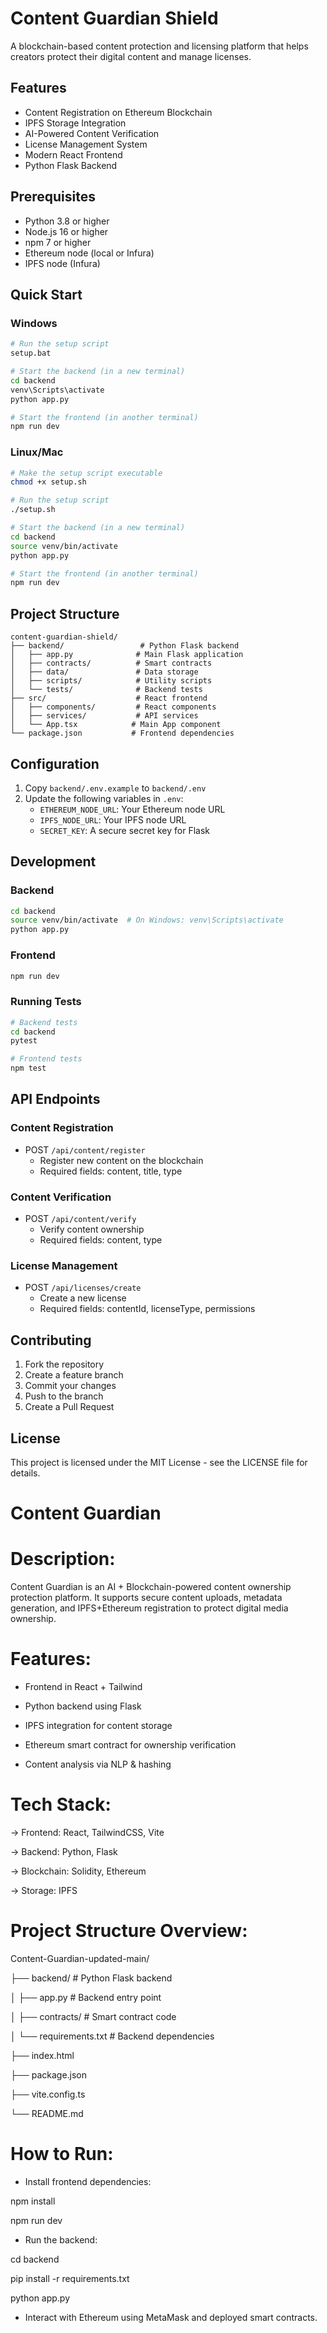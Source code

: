 # Content Guardian Shield

A blockchain-based content protection and licensing platform that helps creators protect their digital content and manage licenses.

## Features

- Content Registration on Ethereum Blockchain
- IPFS Storage Integration
- AI-Powered Content Verification
- License Management System
- Modern React Frontend
- Python Flask Backend

## Prerequisites

- Python 3.8 or higher
- Node.js 16 or higher
- npm 7 or higher
- Ethereum node (local or Infura)
- IPFS node (Infura)

## Quick Start

### Windows
```bash
# Run the setup script
setup.bat

# Start the backend (in a new terminal)
cd backend
venv\Scripts\activate
python app.py

# Start the frontend (in another terminal)
npm run dev
```

### Linux/Mac
```bash
# Make the setup script executable
chmod +x setup.sh

# Run the setup script
./setup.sh

# Start the backend (in a new terminal)
cd backend
source venv/bin/activate
python app.py

# Start the frontend (in another terminal)
npm run dev
```

## Project Structure

```
content-guardian-shield/
├── backend/                 # Python Flask backend
│   ├── app.py              # Main Flask application
│   ├── contracts/          # Smart contracts
│   ├── data/               # Data storage
│   ├── scripts/            # Utility scripts
│   └── tests/              # Backend tests
├── src/                    # React frontend
│   ├── components/         # React components
│   ├── services/           # API services
│   └── App.tsx            # Main App component
└── package.json           # Frontend dependencies
```

## Configuration

1. Copy `backend/.env.example` to `backend/.env`
2. Update the following variables in `.env`:
   - `ETHEREUM_NODE_URL`: Your Ethereum node URL
   - `IPFS_NODE_URL`: Your IPFS node URL
   - `SECRET_KEY`: A secure secret key for Flask

## Development

### Backend
```bash
cd backend
source venv/bin/activate  # On Windows: venv\Scripts\activate
python app.py
```

### Frontend
```bash
npm run dev
```

### Running Tests
```bash
# Backend tests
cd backend
pytest

# Frontend tests
npm test
```

## API Endpoints

### Content Registration
- POST `/api/content/register`
  - Register new content on the blockchain
  - Required fields: content, title, type

### Content Verification
- POST `/api/content/verify`
  - Verify content ownership
  - Required fields: content, type

### License Management
- POST `/api/licenses/create`
  - Create a new license
  - Required fields: contentId, licenseType, permissions

## Contributing

1. Fork the repository
2. Create a feature branch
3. Commit your changes
4. Push to the branch
5. Create a Pull Request

## License

This project is licensed under the MIT License - see the LICENSE file for details.


# Content Guardian 


# Description:
Content Guardian is an AI + Blockchain-powered content ownership protection platform. It supports secure content uploads, metadata generation, and IPFS+Ethereum registration to protect digital media ownership.

# Features:

- Frontend in React + Tailwind

- Python backend using Flask

- IPFS integration for content storage

- Ethereum smart contract for ownership verification

- Content analysis via NLP & hashing

# Tech Stack:

-> Frontend: React, TailwindCSS, Vite

-> Backend: Python, Flask

-> Blockchain: Solidity, Ethereum

-> Storage: IPFS

# Project Structure Overview:


Content-Guardian-updated-main/

├── backend/                  # Python Flask backend

│   ├── app.py                # Backend entry point

│   ├── contracts/            # Smart contract code

│   └── requirements.txt      # Backend dependencies

├── index.html

├── package.json

├── vite.config.ts

└── README.md


# How to Run:

- Install frontend dependencies:

npm install

npm run dev

- Run the backend:

cd backend

pip install -r requirements.txt

python app.py

- Interact with Ethereum using MetaMask and deployed smart contracts.

